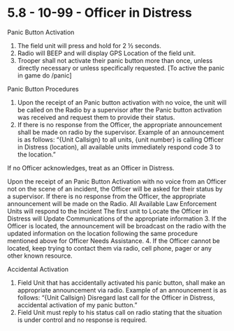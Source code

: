 # 5.8 - 10-99 - Officer in Distress

Panic Button Activation

1. The field unit will press and hold for 2 ½ seconds.
2. Radio will BEEP and will display GPS Location of the field unit.
3. Trooper shall not activate their panic button more than once, unless directly necessary or unless specifically requested. \[To active the panic in game do /panic]

Panic Button Procedures

1. Upon the receipt of an Panic button activation with no voice, the unit will be called on the Radio by a supervisor after the Panic button activation was received and request them to provide their status.
2. If there is no response from the Officer, the appropriate announcement shall be made on radio by the supervisor. Example of an announcement is as follows: “{Unit Callsign} to all units, {unit number} is calling Officer in Distress (location), all available units immediately respond code 3 to the location.”

If no Officer acknowledges, treat as an Officer in Distress.

Upon the receipt of an Panic Button Activation with no voice from an Officer not on the scene of an incident, the Officer will be asked for their status by a supervisor. If there is no response from the Officer, the appropriate announcement will be made on the Radio. All Available Law Enforcement Units will respond to the Incident The first unit to Locate the Officer in Distress will Update Communications of the appropriate information 3. If the Officer is located, the announcement will be broadcast on the radio with the updated information on the location following the same procedure mentioned above for Officer Needs Assistance. 4. If the Officer cannot be located, keep trying to contact them via radio, cell phone, pager or any other known resource.

Accidental Activation

1. Field Unit that has accidentally activated his panic button, shall make an appropriate announcement via radio. Example of an announcement is as follows: “{Unit Callsign} Disregard last call for the Officer in Distress, accidental activation of my panic button.”
2. Field Unit must reply to his status call on radio stating that the situation is under control and no response is required.
